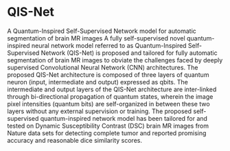 # QIS-Net
A Quantum-Inspired Self-Supervised Network model for automatic segmentation of brain MR images
A fully self-supervised novel quantum-inspired neural network model referred to as Quantum-Inspired Self-Supervised Network (QIS-Net) is proposed and tailored for fully automatic segmentation of brain MR images to obviate the challenges faced by deeply supervised Convolutional Neural Network (CNN) architectures. 
The proposed QIS-Net architecture is composed of three layers of quantum neuron (input, intermediate and output) expressed as qbits. 
The intermediate and output layers of the QIS-Net architecture are inter-linked through bi-directional propagation of quantum states, wherein the image pixel intensities (quantum bits) are self-organized in between these two layers without any external supervision or training. 
The proposed self-supervised quantum-inspired network model has been tailored for and tested on Dynamic Susceptibility Contrast (DSC) brain MR images from Nature data sets for detecting complete tumor and reported promising accuracy and reasonable dice similarity scores.
